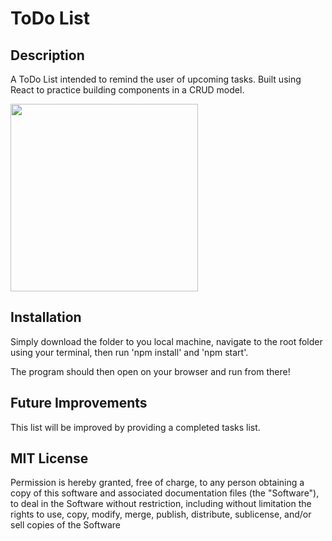 # ToDo List

## Description

A ToDo List intended to remind the user of upcoming tasks.
Built using React to practice building components in a CRUD model.

<img src="ToDo-List_SC.jpg" width="300px"/>

## Installation

Simply download the folder to you local machine, navigate to the root folder using your terminal, then run 'npm install' and 'npm start'.

The program should then open on your browser and run from there!

## Future Improvements

This list will be improved by providing a completed tasks list.

## MIT License

Permission is hereby granted, free of charge, to any person obtaining a copy
of this software and associated documentation files (the "Software"), to deal
in the Software without restriction, including without limitation the rights
to use, copy, modify, merge, publish, distribute, sublicense, and/or sell
copies of the Software
